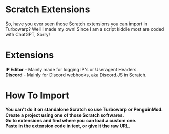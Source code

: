 # Scratch Extensions
So, have you ever seen those Scratch extensions you can import in Turbowarp? Well I made my own! Since I am a script kiddie most are coded with ChatGPT, Sorry!

# Extensions
**IP Editor** - Mainly made for logging IP's or Useragent Headers.  
**Discord** - Mainly for Discord webhooks, aka Discord.JS in Scratch.

# How To Import
**You can't do it on standalone Scratch so use Turbowarp or PenguinMod.**  
**Create a project using one of those Scratch softwares.**  
**Go to extensions and find where you can load a custom one.**  
**Paste in the extension code in text, or give it the raw URL.**  
